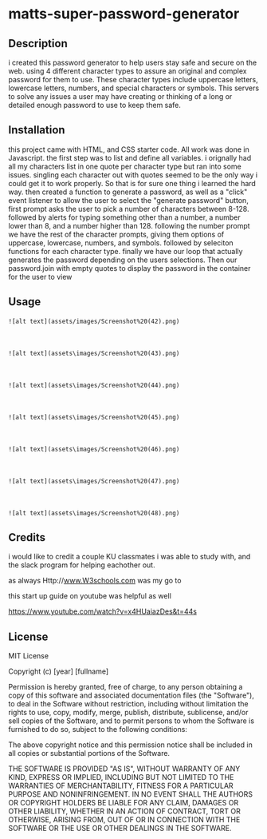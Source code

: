 # matts-super-password-generator

## Description 
i created this password generator to help users stay safe and secure on the web. using 4 different character types to assure an original and complex password for them to use.
These character types include uppercase letters, lowercase letters, numbers, and special characters or symbols.
This servers to solve any issues a user may have creating or thinking of a long or detailed enough password to use to keep them safe.

## Installation 
this project came with HTML, and CSS starter code. All work was done in Javascript. the first step was to list and define all variables. i orignally had all my characters list in one quote per character type but ran into some issues. singling each character out with quotes seemed to be the only way i could get it to work properly. So that is for sure one thing i learned the hard way. then created a function to generate a password, as well as a "click" event listener to allow the user to select the "generate password" button,
first prompt asks the user to pick a number of characters between 8-128. followed by alerts for typing something other than a number, a number lower than 8, and a number higher than 128.
following the number prompt we have the rest of the character prompts, giving them options of uppercase, lowercase, numbers, and symbols. followed by seleciton functions for each character type.
finally we have our loop that actually generates the password depending on the users selections. Then our password.join with empty quotes to display the password in the container for the user to view 

## Usage 

  
    ![alt text](assets/images/Screenshot%20(42).png)
    

      
    ![alt text](assets\images/Screenshot%20(43).png)
    

      
    ![alt text](assets\images/Screenshot%20(44).png)
    

      
    ![alt text](assets\images/Screenshot%20(45).png)
    

      
    ![alt text](assets\images/Screenshot%20(46).png)
    

      
    ![alt text](assets\images/Screenshot%20(47).png)
    

      
    ![alt text](assets\images/Screenshot%20(48).png)
    



## Credits

i would like to credit a couple KU classmates i was able to study with, and the slack program for helping eachother out. 

as always Http://www.W3schools.com was my go to 

this start up guide on youtube was helpful as well

https://www.youtube.com/watch?v=x4HUaiazDes&t=44s

## License 

MIT License

Copyright (c) [year] [fullname]

Permission is hereby granted, free of charge, to any person obtaining a copy
of this software and associated documentation files (the "Software"), to deal
in the Software without restriction, including without limitation the rights
to use, copy, modify, merge, publish, distribute, sublicense, and/or sell
copies of the Software, and to permit persons to whom the Software is
furnished to do so, subject to the following conditions:

The above copyright notice and this permission notice shall be included in all
copies or substantial portions of the Software.

THE SOFTWARE IS PROVIDED "AS IS", WITHOUT WARRANTY OF ANY KIND, EXPRESS OR
IMPLIED, INCLUDING BUT NOT LIMITED TO THE WARRANTIES OF MERCHANTABILITY,
FITNESS FOR A PARTICULAR PURPOSE AND NONINFRINGEMENT. IN NO EVENT SHALL THE
AUTHORS OR COPYRIGHT HOLDERS BE LIABLE FOR ANY CLAIM, DAMAGES OR OTHER
LIABILITY, WHETHER IN AN ACTION OF CONTRACT, TORT OR OTHERWISE, ARISING FROM,
OUT OF OR IN CONNECTION WITH THE SOFTWARE OR THE USE OR OTHER DEALINGS IN THE
SOFTWARE.

